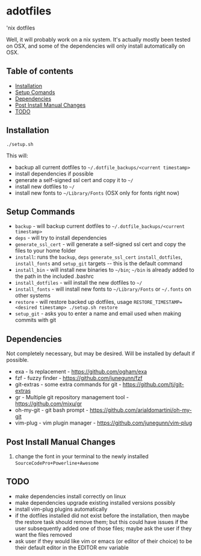 adotfiles
========

'nix dotfiles

Well, it will probably work on a nix system.  It's actually mostly been tested on OSX, and some of the dependencies will only install automatically on OSX.

Table of contents
-----------------

- [Installation](#installation)
- [Setup Comands](#commands)
- [Dependencies](#dependencies)
- [Post Install Manual Changes](#manual_changes)
- [TODO](#todo)

<a name="installation"></a>
Installation
------------

```./setup.sh```

This will:
- backup all current dotfiles to `~/.dotfile_backups/<current timestamp>`
- install dependencies if possible
- generate a self-signed ssl cert and copy it to `~/`
- install new dotfiles to `~/`
- install new fonts to `~/Library/Fonts` (OSX only for fonts right now)

<a name="commands"></a>
Setup Commands
--------------

- `backup` - will backup current dotfiles to `~/.dotfile_backups/<current timestamp>`
- `deps` - will try to install dependencies
- `generate_ssl_cert` - will generate a self-signed ssl cert and copy the files to your home folder
- `install`: runs the `backup`, `deps` `generate_ssl_cert` `install_dotfiles`, `install_fonts` and `setup_git` targets -- this is the default command
- `install_bin` - will install new binaries to `~/bin`; `~/bin` is already added to the path in the included .bashrc
- `install_dotfiles` - will install the new dotfiles to `~/`
- `install_fonts` - will install new fonts to `~/Library/Fonts` or `~/.fonts` on other systems
- `restore` - will restore backed up dotfiles, usage `RESTORE_TIMESTAMP=<desired timestamp> ./setup.sh restore`
- `setup_git` - asks you to enter a name and email used when making commits with git

<a name="dependencies"></a>
Dependencies
------------

Not completely necessary, but may be desired.  Will be installed by default if possible.

- exa - ls replacement - https://github.com/ogham/exa
- fzf - fuzzy finder - https://github.com/junegunn/fzf
- git-extras - some extra commands for git - https://github.com/tj/git-extras
- gr - Multiple git repository management tool - https://github.com/mixu/gr
- oh-my-git - git bash prompt - https://github.com/arialdomartini/oh-my-git
- vim-plug - vim plugin manager - https://github.com/junegunn/vim-plug

<a name="manual_changes"></a>
Post Install Manual Changes
---------------------------

1. change the font in your terminal to the newly installed `SourceCodePro+Powerline+Awesome`

<a name="todo"></a>
TODO
----

- make dependencies install correctly on linux
- make dependencies upgrade existing installed versions possibly
- install vim-plug plugins automatically
- if the dotfiles installed did not exist before the installation, then maybe the restore task should remove them; but this could have issues if the user subsequently added one of those files; maybe ask the user if they want the files removed
- ask user if they would like vim or emacs (or editor of their choice) to be their default editor in the EDITOR env variable
